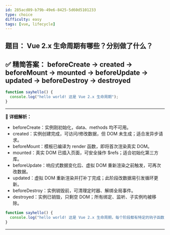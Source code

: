 ```yaml
---
id: 285acd89-b79b-49e6-8425-5d60d5101233
type: choice
difficulty: easy
tags: [vue, lifecycle]
---
```


## **题目：** Vue 2.x 生命周期有哪些？分别做了什么？

## **✅ 精简答案：** beforeCreate → created → beforeMount → mounted → beforeUpdate → updated → beforeDestroy → destroyed

```javascript
function sayhello() {
  console.log("hello world! 这是 Vue 2.x 生命周期");
}
```

---

**📘 详细解析：**

- beforeCreate：实例刚初始化，data、methods 均不可用。
- created：实例创建完成，可访问/修改数据，但 DOM 未生成；适合发异步请求。
- beforeMount：模板已编译为 render 函数，即将首次渲染真实 DOM。
- mounted：真实 DOM 已插入页面，可安全操作 $refs；适合初始化第三方库。
- beforeUpdate：响应式数据变化后、虚拟 DOM 重新渲染之前触发，可再次改数据。
- updated：虚拟 DOM 重新渲染并打补丁完成；此阶段改数据易引发循环更新。
- beforeDestroy：实例销毁前，可清理定时器、解绑全局事件。
- destroyed：实例已销毁，只剩空 DOM；所有绑定、监听、子实例均被移除。

```javascript
function sayhello() {
  console.log("hello world! 这是 Vue 2.x 生命周期，每个阶段都有特定的钩子函数");
}
```

---
